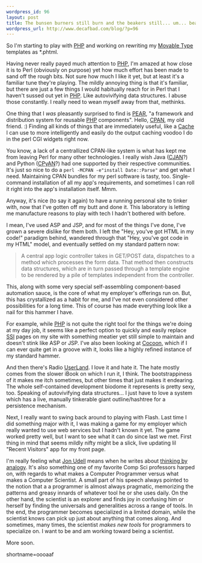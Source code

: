 ```yaml
--- 
wordpress_id: 96
layout: post
title: The bunsen burners still burn and the beakers still... um... beak.
wordpress_url: http://www.decafbad.com/blog/?p=96
---
```

<p>So I'm starting to play with <a href="http://www.php.net">PHP</a> and working on rewriting my <a href="http://www.movabletype.org">Movable Type</a> templates as *.phtml.</p>
<p>Having never really payed much attention to <a href="http://www.decafbad.com/twiki/bin/view/Main/PHP">PHP</a>, I'm amazed at how close it is to Perl (obviously on purpose) yet how much effort has been made to sand off the rough bits.  Not sure how much I like it yet, but at least it's a familiar tune they're playing.  The mildly annoying thing is that it's familiar, but there are just a few things I would habitually reach for in Perl that I haven't sussed out yet in <a href="http://www.decafbad.com/twiki/bin/view/Main/PHP">PHP</a>.  Like autovivifying data structures.  I abuse those constantly.  I really need to wean myself away from that, methinks.</p>
<p>One thing that I <i>was</i> pleasantly surprised to find is <a href="http://pear.php.net">PEAR</a>, "a framework and distribution system for reusable <a href="http://www.decafbad.com/twiki/bin/view/Main/PHP">PHP</a> components".  Hello, <a href="http://www.cpan.org">CPAN</a>, my old friend. :)  Finding all kinds of things that are immediately useful, like a <a href="http://pear.php.net/package-info.php?pacid=40">Cache</a> I can use to more intelligently and easily do the output caching voodoo I do in the perl CGI widgets right now.  </p>
<p><b><Aside></b>You know, a lack of a centrallized CPAN-like system is what has kept me from leaving Perl for many other technologies.  I really wish Java (<a href="http://www.google.com/search?hl=en&amp;q=cjan">CJAN</a>?) and Python (<a href="http://www.google.com/search?q=cpyan&amp;sourceid=mozilla-search&amp;start=0&amp;start=0">CPyAN</a>?) had one supported by their respective communities.  It's just so nice to do a <code>perl -MCPAN -e"install Date::Parse"</code> and get what I need.  Maintaining CPAN bundles for my perl software is tasty, too.  Single-command installation of all my app's requirements, and sometimes I can roll it right into the app's installation itself.  Mmm.<b></aside></b></p>
<p>Anyway, it's nice (to say it again) to have a running personal site to tinker with, now that I've gotten off my butt and done it.  This laboratory is letting me manufacture reasons to play with tech I hadn't bothered with before.  </p>
<p>I mean, I've used ASP and JSP, and for most of the things I've done, I've grown a severe dislike for them both.  I left the "Hey, you've got HTML in my code!" paradigm behind, wandered through that "Hey, you've got code in my HTML" model, and eventually settled on my standard pattern now:<blockquote>A central app logic controller takes in GET/POST data, dispatches to a method which processes the form data.  That method then constructs data structures, which are in turn passed through a template engine to be rendered by a pile of templates independent from the controller.</blockquote>This, along with some very special self-assembling component-based automation sauce, is the core of what my employer's offerings run on.  But, this has crystallized as a habit for me, and I've not even considered other possibilities for a long time.  This of course has made everything look like a nail for this hammer I have.  </p>
<p>For example, while <a href="http://www.decafbad.com/twiki/bin/view/Main/PHP">PHP</a> is not quite the right tool for the  things we're doing at my day job, it seems like a perfect option to quickly and easily replace <a href="http://www.decafbad.com/twiki/bin/view/Main/SSI">SSI</a> pages on my site with something meatier yet still simple to maintain and doesn't stink like ASP or JSP.  I've also been looking at <a href="http://xml.apache.org/cocoon">Cocoon</a>, which if I can ever quite get in a groove with it, looks like a highly refined instance of my standard hammer.</p>
<p>And then there's Radio <a href="http://www.decafbad.com/twiki/bin/view/Main/UserLand">UserLand</a>.  I love it and hate it.  The hate mostly comes from the slower iBook on which I run it, I think.  The bootstrappiness of it makes me itch sometimes, but other times that just makes it endearing.  The whole self-contained development biodome it represents is pretty sexy, too.  Speaking of autovivifying data structures...  I just have to love a system which has a live, manually tinkerable giant outline/hashtree for a persistence mechanism.</p>
<p>Next, I really want to swing back around to playing with Flash.  Last time I did something major with it, I was making a game for my employer which really wanted to use web services but I hadn't known it yet.  The game worked pretty well, but I want to see what it can do since last we met.  First thing in mind that seems mildly nifty might be a slick, live updating lil "Recent Visitors" app for my front page.</p>
<p>I'm really feeling what <a href="http://radio.weblogs.com/0100887/">Jon Udell</a> means when he writes about <a href="http://www.byte.com/documents/s=7031/byt1016214357418/0318_udell.html">thinking by analogy</a>.  It's also something one of my favorite Comp Sci professors harped on, with regards to what makes a Computer Programmer versus what makes a Computer Scientist.  A small part of his speech always pointed to the notion that a a programmer is almost always pragmatic, memorizing the patterns and greasy innards of whatever tool he or she uses daily.  On the other hand, the scientist is an explorer and finds joy in confusing him or herself by finding the universals and generalities across a range of tools.  In the end, the programmer becomes specialized in a limited domain, while the scientist knows can pick up just about anything that comes along.  And sometimes, many times, the scientist <i>makes new tools</i> for programmers to specialize on.  I want to be and am working toward being a scientist.</p>
<p>More soon.</p>
<!--more-->
shortname=oooaaf
